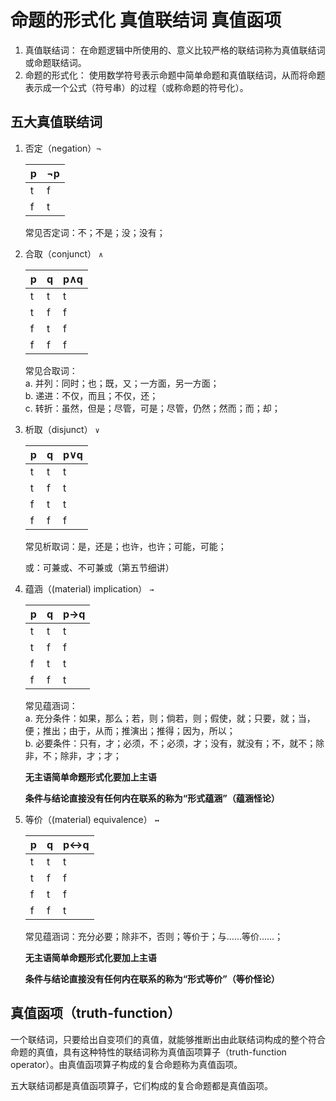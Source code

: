 # 命题的形式化 真值联结词 真值函项
1. 真值联结词： 在命题逻辑中所使用的、意义比较严格的联结词称为真值联结词或命题联结词。
2. 命题的形式化： 使用数学符号表示命题中简单命题和真值联结词，从而将命题表示成一个公式（符号串）的过程（或称命题的符号化）。

## 五大真值联结词
1. 否定（negation）`¬`

    |p|¬p|
    |--|--|
    |t|f|
    |f|t|

    常见否定词：不；不是；没；没有；

2. 合取（conjunct） `∧`

    |p|q|p∧q|
    |--|--|--|
    |t|t|t|
    |t|f|f|
    |f|t|f|
    |f|f|f|

    常见合取词：  
    a. 并列：同时；也；既，又；一方面，另一方面；  
    b. 递进：不仅，而且；不仅，还；  
    c. 转折：虽然，但是；尽管，可是；尽管，仍然；然而；而；却；  

3. 析取（disjunct） `∨`

    |p|q|p∨q|
    |--|--|--|
    |t|t|t|
    |t|f|t|
    |f|t|t|
    |f|f|f|

    常见析取词：是，还是；也许，也许；可能，可能；

    或：可兼或、不可兼或（第五节细讲）

4. 蕴涵（(material) implication） `→`

    |p|q|p→q|
    |--|--|--|
    |t|t|t|
    |t|f|f|
    |f|t|t|
    |f|f|t|

    常见蕴涵词：  
    a. 充分条件：如果，那么；若，则；倘若，则；假使，就；只要，就；当，便；推出；由于，从而；推演出；推得；因为，所以；  
    b. 必要条件：只有，才；必须，不；必须，才；没有，就没有；不，就不；除非，不；除非，才；才；  

    __无主语简单命题形式化要加上主语__

    __条件与结论直接没有任何内在联系的称为“形式蕴涵”（蕴涵怪论）__

5. 等价（(material) equivalence） `↔`

    |p|q|p↔q|
    |--|--|--|
    |t|t|t|
    |t|f|f|
    |f|t|f|
    |f|f|t|

    常见蕴涵词：充分必要；除非不，否则；等价于；与……等价……； 

    __无主语简单命题形式化要加上主语__

    __条件与结论直接没有任何内在联系的称为“形式等价”（等价怪论）__

## 真值函项（truth-function）

一个联结词，只要给出自变项们的真值，就能够推断出由此联结词构成的整个符合命题的真值，具有这种特性的联结词称为真值函项算子（truth-function operator）。由真值函项算子构成的复合命题称为真值函项。

五大联结词都是真值函项算子，它们构成的复合命题都是真值函项。

